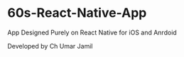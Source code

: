 # 60s-React-Native-App
App Designed Purely on React Native for iOS and Anrdoid

Developed by Ch Umar Jamil
